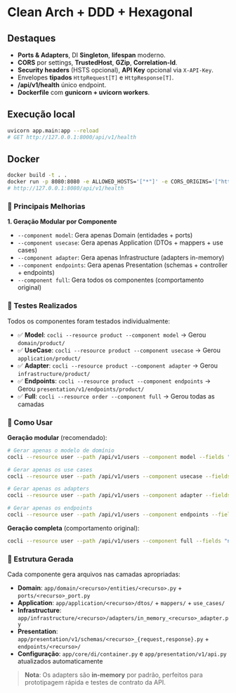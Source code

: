 # Clean Arch + DDD + Hexagonal

## Destaques

- **Ports & Adapters**, DI **Singleton**, **lifespan** moderno.
- **CORS** por settings, **TrustedHost**, **GZip**, **Correlation-Id**.
- **Security headers** (HSTS opcional), **API Key** opcional via `X-API-Key`.
- Envelopes **tipados** `HttpRequest[T]` e `HttpResponse[T]`.
- **/api/v1/health** único endpoint.
- **Dockerfile** com **gunicorn + uvicorn workers**.

## Execução local

```bash
uvicorn app.main:app --reload
# GET http://127.0.0.1:8000/api/v1/health
```

## Docker

```bash
docker build -t . .
docker run -p 8080:8080 -e ALLOWED_HOSTS='["*"]' -e CORS_ORIGINS='["http://localhost:3000"]' .
# http://127.0.0.1:8080/api/v1/health
```

### 🔧 Principais Melhorias

**1. Geração Modular por Componente**

- `--component model`: Gera apenas Domain (entidades + ports)
- `--component usecase`: Gera apenas Application (DTOs + mappers + use cases)
- `--component adapter`: Gera apenas Infrastructure (adapters in-memory)
- `--component endpoints`: Gera apenas Presentation (schemas + controller + endpoints)
- `--component full`: Gera todos os componentes (comportamento original)

### 🧪 Testes Realizados

Todos os componentes foram testados individualmente:

- ✅ **Model**: `cocli --resource product --component model` → Gerou `domain/product/`
- ✅ **UseCase**: `cocli --resource product --component usecase` → Gerou `application/product/`
- ✅ **Adapter**: `cocli --resource product --component adapter` → Gerou `infrastructure/product/`
- ✅ **Endpoints**: `cocli --resource product --component endpoints` → Gerou `presentation/v1/endpoints/product/`
- ✅ **Full**: `cocli --resource order --component full` → Gerou todas as camadas

### 🚀 Como Usar

**Geração modular** (recomendado):

```bash
# Gerar apenas o modelo de domínio
cocli --resource user --path /api/v1/users --component model --fields "name:str,email:str"

# Gerar apenas os use cases
cocli --resource user --path /api/v1/users --component usecase --fields "name:str,email:str"

# Gerar apenas os adapters
cocli --resource user --path /api/v1/users --component adapter --fields "name:str,email:str"

# Gerar apenas os endpoints
cocli --resource user --path /api/v1/users --component endpoints --fields "name:str,email:str"
```

**Geração completa** (comportamento original):

```bash
cocli --resource user --path /api/v1/users --component full --fields "name:str,email:str"
```

### 📁 Estrutura Gerada

Cada componente gera arquivos nas camadas apropriadas:

- **Domain**: `app/domain/<recurso>/entities/<recurso>.py` + `ports/<recurso>_port.py`
- **Application**: `app/application/<recurso>/dtos/` + `mappers/` + `use_cases/`
- **Infrastructure**: `app/infrastructure/<recurso>/adapters/in_memory_<recurso>_adapter.py`
- **Presentation**: `app/presentation/v1/schemas/<recurso>_{request,response}.py` + `endpoints/<recurso>/`
- **Configuração**: `app/core/di/container.py` e `app/presentation/v1/api.py` atualizados automaticamente

> **Nota**: Os adapters são **in-memory** por padrão, perfeitos para prototipagem rápida e testes de contrato da API.
